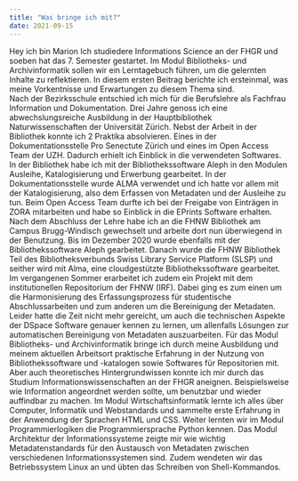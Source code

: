 ```yaml
---
title: "Was bringe ich mit?"
date: 2021-09-15
---
```


Hey ich bin Marion
Ich studiedere Informations Science an der FHGR und soeben hat das 7. Semester gestartet. Im Modul Bibliotheks- und Archivinformatik sollen wir ein Lerntagebuch führen, um die gelernten Inhalte zu reflektieren. In diesem ersten Beitrag berichte ich ersteinmal, was meine Vorkentnisse und Erwartungen zu diesem Thema sind.   
Nach der Bezirksschule entschied ich mich für die Berufslehre als Fachfrau Information und Dokumentation. Drei Jahre genoss ich eine abwechslungsreiche Ausbildung in der Hauptbibliothek Naturwissenschaften der Universität Zürich. Nebst der Arbeit in der Bibliothek konnte ich 2 Praktika absolvieren. Eines in der Dokumentationsstelle Pro Senectute Zürich und eines im Open Access Team der UZH. Dadurch erhielt ich Einblick in die verwendeten Softwares. In der Bibliothek habe ich mit der Bibliothekssoftware Aleph in den Modulen Ausleihe, Katalogisierung und Erwerbung gearbeitet. In der Dokumentationsstelle wurde ALMA verwendet und ich hatte vor allem mit der Katalogisierung, also dem Erfassen von Metadaten und der Ausleihe zu tun. Beim Open Access Team durfte ich bei der Freigabe von Einträgen in ZORA mitarbeiten und habe so Einblick in die EPrints Software erhalten. Nach dem Abschluss der Lehre habe ich an die FHNW Bibliothek am Campus Brugg-Windisch gewechselt und arbeite dort nun überwiegend in der Benutzung. Bis im Dezember 2020 wurde ebenfalls mit der Bibliothekssoftware Aleph gearbeitet. Danach wurde die FHNW Bibliothek Teil des Bibliotheksverbunds Swiss Library Service Platform (SLSP) und seither wird mit Alma, eine cloudgestützte Bibliothekssoftware gearbeitet. Im vergangenen Sommer erarbeitet ich zudem ein Projekt mit dem institutionellen Repositorium der FHNW (IRF). Dabei ging es zum einen um die Harmonisierung des Erfassungsprozess für studentische Abschlussarbeiten und zum anderen um die Bereinigung der Metadaten. Leider hatte die Zeit nicht mehr gereicht, um auch die technischen Aspekte der DSpace Software genauer kennen zu lernen, um allenfalls Lösungen zur automatischen Bereinigung von Metadaten auszuarbeiten. Für das Modul Bibliotheks- und Archivinformatik bringe ich durch meine Ausbildung und meinem aktuellen Arbeitsort praktische Erfahrung in der Nutzung von Bibliothekssoftware und -katalogen sowie Softwares für Repositorien mit. Aber auch theoretisches Hintergrundwissen konnte ich mir durch das Studium Informationswissenschaften an der FHGR aneignen. Beispielsweise wie Information angeordnet werden sollte, um benutzbar und wieder auffindbar zu machen. Im Modul Wirtschaftsinformatik lernte ich alles über Computer, Informatik und Webstandards und sammelte erste Erfahrung in der Anwendung der Sprachen HTML und CSS. Weiter lernten wir im Modul Programmierlogiken die Programmiersprache Python kennen. Das Modul Architektur der Informationssysteme zeigte mir wie wichtig Metadatenstandards für den Austausch von Metadaten zwischen verschiedenen Informationssystemen sind. Zudem wendeten wir das Betriebssystem Linux an und übten das Schreiben von Shell-Kommandos.
